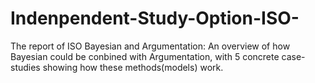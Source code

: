 # Indenpendent-Study-Option-ISO-
The report of ISO
Bayesian and Argumentation: An overview of how Bayesian could be conbined with Argumentation, with 5 concrete case-studies showing how these methods(models) work.
